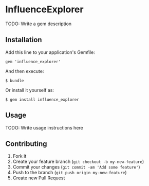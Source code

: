 # InfluenceExplorer

TODO: Write a gem description

## Installation

Add this line to your application's Gemfile:

    gem 'influence_explorer'

And then execute:

    $ bundle

Or install it yourself as:

    $ gem install influence_explorer

## Usage

TODO: Write usage instructions here

## Contributing

1. Fork it
2. Create your feature branch (`git checkout -b my-new-feature`)
3. Commit your changes (`git commit -am 'Add some feature'`)
4. Push to the branch (`git push origin my-new-feature`)
5. Create new Pull Request
